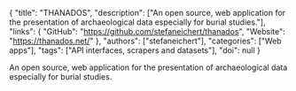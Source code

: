 {
  "title": "THANADOS",
  "description": ["An open source, web application for the presentation of archaeological data especially for burial studies."],
  "links": {
    "GitHub": "https://github.com/stefaneichert/thanados",
    "Website": "https://thanados.net/"
  },
  "authors": ["stefaneichert"],
  "categories": ["Web apps"],
  "tags": ["API interfaces, scrapers and datasets"],
  "doi": null
}

<!-- Generated by csv2md.R – do not edit by hand -->

An open source, web application for the presentation of archaeological data especially for burial studies.